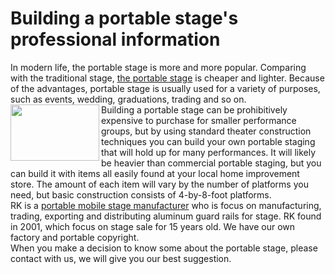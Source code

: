 # Building a portable stage's professional information
<p>In modern life, the portable stage is more and more popular. Comparing with the traditional stage, <a href="http://www.beyondstage.com/Smart_stage/" target="_blank">the portable stage</a> is cheaper and lighter. Because of the advantages, portable stage is usually used for a variety of purposes, such as events, wedding, graduations, trading and so on. <br />
  <img src="http://www.beyondstage.com/uploads/150212/1-150212101003960.jpg" width="142" height="90" align="left" />Building a portable stage can be prohibitively expensive to purchase for smaller performance groups, but by using standard theater construction techniques you can build your own portable staging that will hold up for many performances. It will likely be heavier than commercial portable staging, but you can build it with items all easily found at your local home improvement store. The amount of each item will vary by the number of platforms you need, but basic construction consists of 4-by-8-foot platforms.<br />
  RK is a <a href="http://www.beyondstage.com/" target="_blank">portable mobile stage manufacturer</a> who is focus on manufacturing, trading, exporting and distributing aluminum guard rails for stage. RK found in 2001, which focus on stage sale for 15 years old. We have our own factory and portable copyright.<br />
When you make a decision to know some about the portable stage, please contact with us, we will give you our best suggestion.</p>
